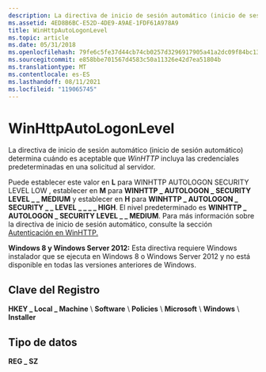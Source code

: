 ```yaml
---
description: La directiva de inicio de sesión automático (inicio de sesión automático) determina cuándo es aceptable que WinHTTP incluya las credenciales predeterminadas en una solicitud al servidor.
ms.assetid: 4ED8B6BC-E52D-4DE9-A9AE-1FDF61A978A9
title: WinHttpAutoLogonLevel
ms.topic: article
ms.date: 05/31/2018
ms.openlocfilehash: 79fe6c5fe37d44cb74cb0257d3296917905a41a2dc09f84bc13a716a3ee1c1d2
ms.sourcegitcommit: e858bbe701567d4583c50a11326e42d7ea51804b
ms.translationtype: MT
ms.contentlocale: es-ES
ms.lasthandoff: 08/11/2021
ms.locfileid: "119065745"
---
```

# <a name="winhttpautologonlevel"></a>WinHttpAutoLogonLevel

La directiva de inicio de sesión automático (inicio de sesión automático) determina cuándo es aceptable que *WinHTTP* incluya las credenciales predeterminadas en una solicitud al servidor.

Puede establecer este valor en **L** para WINHTTP AUTOLOGON SECURITY LEVEL LOW , establecer en **M** para **WINHTTP \_ AUTOLOGON \_ SECURITY LEVEL \_ \_ MEDIUM** y establecer en **H** para **WINHTTP \_ AUTOLOGON \_ SECURITY \_ \_ LEVEL** **\_ \_ \_ \_ HIGH**. El nivel predeterminado es **WINHTTP \_ AUTOLOGON \_ SECURITY LEVEL \_ \_ MEDIUM**. Para más información sobre la directiva de inicio de sesión automático, consulte la sección [Autenticación en WinHTTP.](../winhttp/authentication-in-winhttp.md)

**Windows 8 y Windows Server 2012:** Esta directiva requiere Windows instalador que se ejecuta en Windows 8 o Windows Server 2012 y no está disponible en todas las versiones anteriores de Windows.

## <a name="registry-key"></a>Clave del Registro

**HKEY \_ Local \_ Machine** \\ **Software** \\ **Policies** \\ **Microsoft** \\ **Windows** \\ **Installer**

## <a name="data-type"></a>Tipo de datos

**REG \_ SZ**

 

 
